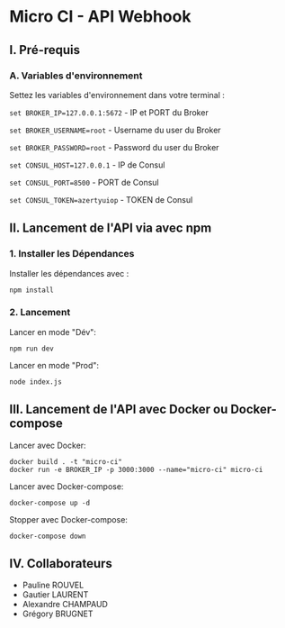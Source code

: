 # Micro CI - API Webhook

## I. Pré-requis

### A. Variables d'environnement

Settez les variables d'environnement dans votre terminal :

`set BROKER_IP=127.0.0.1:5672` - IP et PORT du Broker

`set BROKER_USERNAME=root` - Username du user du Broker

`set BROKER_PASSWORD=root` - Password du user du Broker

`set CONSUL_HOST=127.0.0.1` - IP de Consul

`set CONSUL_PORT=8500` - PORT de Consul

`set CONSUL_TOKEN=azertyuiop` - TOKEN de Consul


## II. Lancement de l'API via avec npm

### 1. Installer les Dépendances

Installer les dépendances avec :

`npm install`

### 2. Lancement

Lancer en mode "Dév":

```
npm run dev
```

Lancer en mode "Prod":

```
node index.js
```

## III. Lancement de l'API avec Docker ou Docker-compose

Lancer avec Docker:

```
docker build . -t "micro-ci"
docker run -e BROKER_IP -p 3000:3000 --name="micro-ci" micro-ci
```

Lancer avec Docker-compose:

```
docker-compose up -d
```

Stopper avec Docker-compose:

```
docker-compose down
```

## IV. Collaborateurs

- Pauline ROUVEL
- Gautier LAURENT
- Alexandre CHAMPAUD
- Grégory BRUGNET
